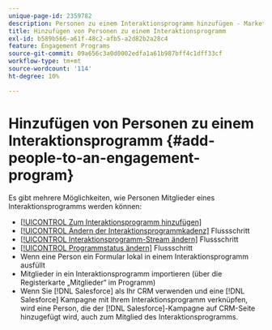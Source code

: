 ```yaml
---
unique-page-id: 2359782
description: Personen zu einem Interaktionsprogramm hinzufügen - Marketo-Dokumente - Produktdokumentation
title: Hinzufügen von Personen zu einem Interaktionsprogramm
exl-id: b589b566-a61f-48c2-afb5-a2d82b2a28c4
feature: Engagement Programs
source-git-commit: 09a656c3a0d0002edfa1a61b987bff4c1dff33cf
workflow-type: tm+mt
source-wordcount: '114'
ht-degree: 10%

---
```


# Hinzufügen von Personen zu einem Interaktionsprogramm {#add-people-to-an-engagement-program}

Es gibt mehrere Möglichkeiten, wie Personen Mitglieder eines Interaktionsprogramms werden können:

* [[!UICONTROL Zum Interaktionsprogramm hinzufügen]](/help/marketo/product-docs/core-marketo-concepts/smart-campaigns/program-flow-actions/add-to-engagement-program.md)
* [[!UICONTROL Ändern der Interaktionsprogrammkadenz]](/help/marketo/product-docs/core-marketo-concepts/smart-campaigns/program-flow-actions/change-engagement-program-cadence.md) Flussschritt
* [[!UICONTROL Interaktionsprogramm-Stream ändern]](/help/marketo/product-docs/core-marketo-concepts/smart-campaigns/program-flow-actions/change-engagement-program-stream.md) Flussschritt
* [[!UICONTROL Programmstatus ändern]](/help/marketo/product-docs/core-marketo-concepts/smart-campaigns/program-flow-actions/change-program-status.md) Flussschritt
* Wenn eine Person ein Formular lokal in einem Interaktionsprogramm ausfüllt
* Mitglieder in ein Interaktionsprogramm importieren (über die Registerkarte „Mitglieder“ im Programm)
* Wenn Sie [!DNL Salesforce] als Ihr CRM verwenden und eine [!DNL Salesforce] Kampagne mit Ihrem Interaktionsprogramm verknüpfen, wird eine Person, die der [!DNL Salesforce]-Kampagne auf CRM-Seite hinzugefügt wird, auch zum Mitglied des Interaktionsprogramms.
